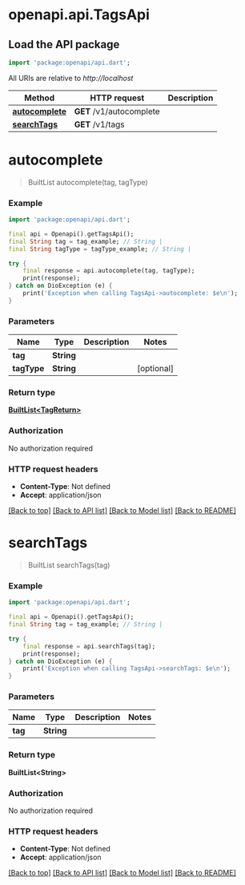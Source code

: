 # openapi.api.TagsApi

## Load the API package
```dart
import 'package:openapi/api.dart';
```

All URIs are relative to *http://localhost*

Method | HTTP request | Description
------------- | ------------- | -------------
[**autocomplete**](TagsApi.md#autocomplete) | **GET** /v1/autocomplete | 
[**searchTags**](TagsApi.md#searchtags) | **GET** /v1/tags | 


# **autocomplete**
> BuiltList<TagReturn> autocomplete(tag, tagType)



### Example
```dart
import 'package:openapi/api.dart';

final api = Openapi().getTagsApi();
final String tag = tag_example; // String | 
final String tagType = tagType_example; // String | 

try {
    final response = api.autocomplete(tag, tagType);
    print(response);
} catch on DioException (e) {
    print('Exception when calling TagsApi->autocomplete: $e\n');
}
```

### Parameters

Name | Type | Description  | Notes
------------- | ------------- | ------------- | -------------
 **tag** | **String**|  | 
 **tagType** | **String**|  | [optional] 

### Return type

[**BuiltList&lt;TagReturn&gt;**](TagReturn.md)

### Authorization

No authorization required

### HTTP request headers

 - **Content-Type**: Not defined
 - **Accept**: application/json

[[Back to top]](#) [[Back to API list]](../README.md#documentation-for-api-endpoints) [[Back to Model list]](../README.md#documentation-for-models) [[Back to README]](../README.md)

# **searchTags**
> BuiltList<String> searchTags(tag)



### Example
```dart
import 'package:openapi/api.dart';

final api = Openapi().getTagsApi();
final String tag = tag_example; // String | 

try {
    final response = api.searchTags(tag);
    print(response);
} catch on DioException (e) {
    print('Exception when calling TagsApi->searchTags: $e\n');
}
```

### Parameters

Name | Type | Description  | Notes
------------- | ------------- | ------------- | -------------
 **tag** | **String**|  | 

### Return type

**BuiltList&lt;String&gt;**

### Authorization

No authorization required

### HTTP request headers

 - **Content-Type**: Not defined
 - **Accept**: application/json

[[Back to top]](#) [[Back to API list]](../README.md#documentation-for-api-endpoints) [[Back to Model list]](../README.md#documentation-for-models) [[Back to README]](../README.md)

